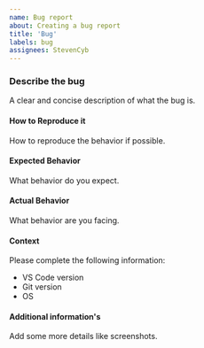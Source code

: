```yaml
---
name: Bug report
about: Creating a bug report
title: 'Bug'
labels: bug
assignees: StevenCyb
---
```


### Describe the bug
A clear and concise description of what the bug is.

#### How to Reproduce it
How to reproduce the behavior if possible.

#### Expected Behavior
What behavior do you expect.

#### Actual Behavior
What behavior are you facing.

#### Context
Please complete the following information:
- VS Code version
- Git version
- OS

#### Additional information's
Add some more details like screenshots.